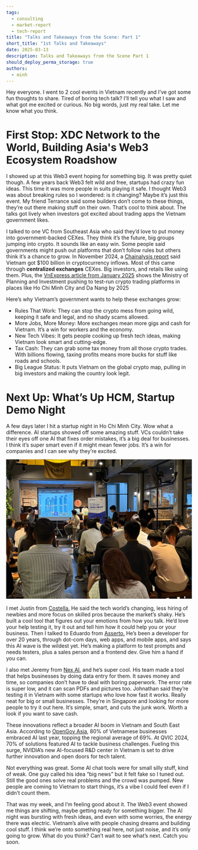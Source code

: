```yaml
---
tags:
  - consulting
  - market-report
  - tech-report
title: "Talks and Takeaways from the Scene: Part 1"
short_title: "1st Talks and Takeaways"
date: 2025-03-13
description: Talks and Takeaways from the Scene Part 1
should_deploy_perma_storage: true
authors:
  - minh
---
```


Hey everyone. I went to 2 cool events in Vietnam recently and I’ve got some fun thoughts to share. Tired of boring tech talk? I’ll tell you what I saw and what got me excited or curious. No big words, just my real take. Let me know what you think.

# First Stop: XDC Network to the World, Building Asia's Web3 Ecosystem Roadshow

I showed up at this Web3 event hoping for something big. It was pretty quiet though. A few years back Web3 felt wild and free, startups had crazy fun ideas. This time it was more people in suits playing it safe. I thought Web3 was about breaking rules so I wondered: is it changing? Maybe it’s just this event. My friend Terrance said some builders don’t come to these things, they’re out there making stuff on their own. That’s cool to think about. The talks got lively when investors got excited about trading apps the Vietnam government likes. 

I talked to one VC from Southeast Asia who said they’d love to put money into government-backed CEXes. They think it’s the future, big groups jumping into crypto. It sounds like an easy win. Some people said governments might push out platforms that don’t follow rules but others think it’s a chance to grow. In November 2024, a [Chainalysis report](https://www.chainalysis.com/blog/central-southern-asia-crypto-adoption-2024/) said Vietnam got $100 billion in cryptocurrency inflows. Most of this came through **centralized exchanges** CEXes. Big investors, and retails like using them. Plus, the [VnExpress article from January 2025](https://vnexpress.net/de-xuat-thu-nghiem-san-giao-dich-tien-so-tai-trung-tam-tai-chinh-4837314.html) shows the Ministry of Planning and Investment pushing to test-run crypto trading platforms in places like Ho Chi Minh City and Da Nang by 2025

Here’s why Vietnam’s government wants to help these exchanges grow:

- Rules That Work: They can stop the crypto mess from going wild, keeping it safe and legal, and no shady scams allowed.
- More Jobs, More Money: More exchanges mean more gigs and cash for Vietnam. It’s a win for workers and the economy.
- New Tech Vibes: It gets people cooking up fresh tech ideas, making Vietnam look smart and cutting-edge.
- Tax Cash: They can grab some tax money from all those crypto trades. With billions flowing, taxing profits means more bucks for stuff like roads and schools.
- Big League Status: It puts Vietnam on the global crypto map, pulling in big investors and making the country look legit.

# Next Up: What’s Up HCM, Startup Demo Night

A few days later I hit a startup night in Ho Chi Minh City. Wow what a difference. AI startups showed off some amazing stuff. VCs couldn’t take their eyes off one AI that fixes order mistakes, it’s a big deal for businesses. I think it’s super smart even if it might mean fewer jobs. It’s a win for companies and I can see why they’re excited.

![](assets/event-takeaways-1st-1.webp)

I met Justin from [Costella.](https://www.costella.co/) He said the tech world’s changing, less hiring of newbies and more focus on skilled pros because the market’s shaky. He’s built a cool tool that figures out your emotions from how you talk. He’d love your help testing it, try it out and tell him how it could help you or your business. Then I talked to Eduardo from [Asserto.](https://asserto.ai/) He’s been a developer for over 20 years, through dot-com days, web apps, and mobile apps, and says this AI wave is the wildest yet. He’s making a platform to test prompts and needs testers, plus a sales person and a frontend dev. Give him a hand if you can. 

I also met Jeremy from [Nex AI](https://www.nexai.app/), and he’s super cool. His team made a tool that helps businesses by doing data entry for them. It saves money and time, so companies don’t have to deal with boring paperwork. The error rate is super low, and it can scan PDFs and pictures too. Johnathan said they’re testing it in Vietnam with some startups who love how fast it works. Really neat for big or small businesses. They’re in Singapore and looking for more people to try it out here. It’s simple, smart, and cuts the junk work. Worth a look if you want to save cash. 

These innovations reflect a broader AI boom in Vietnam and South East Asia. According to [OpenGov Asia](https://opengovasia.com/2025/02/08/vietnams-ai-future-innovation-policy-and-growth/), 80% of Vietnamese businesses embraced AI last year, topping the regional average of 69%. At QVIC 2024, 70% of solutions featured AI to tackle business challenges. Fueling this surge, NVIDIA’s new AI-focused R&D center in Vietnam is set to drive further innovation and open doors for tech talent.

Not everything was great. Some AI chat tools were for small silly stuff, kind of weak. One guy called his idea “big news” but it felt fake so I tuned out. Still the good ones solve real problems and the crowd was pumped. New people are coming to Vietnam to start things, it’s a vibe I could feel even if I didn’t count them. 

That was my week, and I’m feeling good about it. The Web3 event showed me things are shifting, maybe getting ready for something bigger. The AI night was bursting with fresh ideas, and even with some worries, the energy there was electric. Vietnam’s alive with people chasing dreams and building cool stuff. I think we’re onto something real here, not just noise, and it’s only going to grow. What do you think? Can’t wait to see what’s next. Catch you soon.
